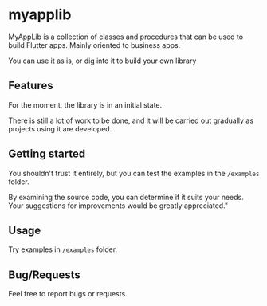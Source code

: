 # myapplib

MyAppLib is a collection of classes and procedures that can be used to build
Flutter apps. Mainly oriented to business apps.

You can use it as is, or dig into it to build your own library

## Features

For the moment, the library is in an initial state.

There is still a lot of work to be done, and it will be carried out gradually
as projects using it are developed.

## Getting started

You shouldn't trust it entirely, but you can test the examples in the `/examples` folder.

By examining the source code, you can determine if it suits your needs.
Your suggestions for improvements would be greatly appreciated."

## Usage

Try examples in `/examples` folder.

## Bug/Requests

Feel free to report bugs or requests.
